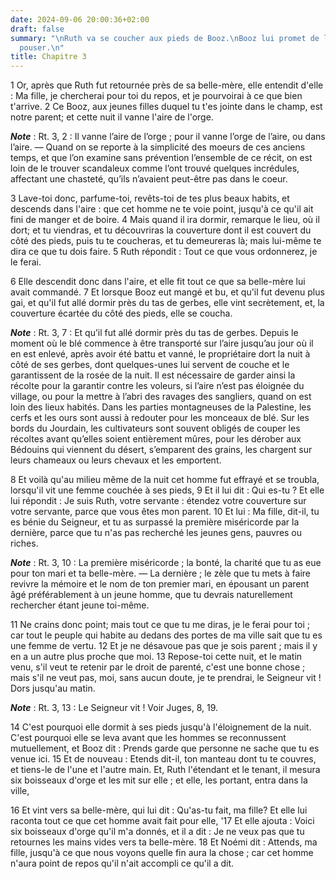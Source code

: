 ```yaml
---
date: 2024-09-06 20:00:36+02:00
draft: false
summary: "\nRuth va se coucher aux pieds de Booz.\nBooz lui promet de l\u2019\xE9\
  pouser.\n"
title: Chapitre 3
---
```





1 Or, après que Ruth fut retournée près de sa belle-mère, elle entendit d'elle : Ma fille, je chercherai pour toi du repos, et je pourvoirai à ce que bien t'arrive. 2 Ce Booz, aux jeunes filles duquel tu t'es jointe dans le champ, est notre parent; et cette nuit il vanne l'aire de l'orge.

***Note*** :  Rt. 3, 2 : Il vanne l’aire de l’orge ; pour il vanne l’orge de l’aire, ou dans l’aire. ― Quand on se reporte à la simplicité des moeurs de ces anciens temps, et que l’on examine sans prévention l’ensemble de ce récit, on est loin de le trouver scandaleux comme l’ont trouvé quelques incrédules, affectant une chasteté, qu’ils n’avaient peut-être pas dans le coeur.

3 Lave-toi donc, parfume-toi, revêts-toi de tes plus beaux habits, et descends dans l'aire : que cet homme ne te voie point, jusqu'à ce qu'il ait fini de manger et de boire. 4 Mais quand il ira dormir, remarque le lieu, où il dort; et tu viendras, et tu découvriras la couverture dont il est couvert du côté des pieds, puis tu te coucheras, et tu demeureras là; mais lui-même te dira ce que tu dois faire. 5 Ruth répondit : Tout ce que vous ordonnerez, je le ferai.


6 Elle descendit donc dans l'aire, et elle fit tout ce que sa belle-mère lui avait commandé. 7 Et lorsque Booz eut mangé et bu, et qu'il fut devenu plus gai, et qu'il fut allé dormir près du tas de gerbes, elle vint secrètement, et, la couverture écartée du côté des pieds, elle se coucha.

***Note*** :  Rt. 3, 7 : Et qu’il fut allé dormir près du tas de gerbes. Depuis le moment où le blé commence à être transporté sur l’aire jusqu’au jour où il en est enlevé, après avoir été battu et vanné, le propriétaire dort la nuit à côté de ses gerbes, dont quelques-unes lui servent de couche et le garantissent de la rosée de la nuit. Il est nécessaire de garder ainsi la récolte pour la garantir contre les voleurs, si l’aire n’est pas éloignée du village, ou pour la mettre à l’abri des ravages des sangliers, quand on est loin des lieux habités. Dans les parties montagneuses de la Palestine, les cerfs et les ours sont aussi à redouter pour les monceaux de blé. Sur les bords du Jourdain, les cultivateurs sont souvent obligés de couper les récoltes avant qu’elles soient entièrement mûres, pour les dérober aux Bédouins qui viennent du désert, s’emparent des grains, les chargent sur leurs chameaux ou leurs chevaux et les emportent.

8 Et voilà qu'au milieu même de la nuit cet homme fut effrayé et se troubla, lorsqu'il vit une femme couchée à ses pieds, 9 Et il lui dit : Qui es-tu ? Et elle lui répondit : Je suis Ruth, votre servante : étendez votre couverture sur votre servante, parce que vous êtes mon parent. 10 Et lui : Ma fille, dit-il, tu es bénie du Seigneur, et tu as surpassé la première miséricorde par la dernière, parce que tu n'as pas recherché les jeunes gens, pauvres ou riches.

***Note*** :  Rt. 3, 10 : La première miséricorde ; la bonté, la charité que tu as eue pour ton mari et ta belle-mère. ― La dernière ; le zèle que tu mets à faire revivre la mémoire et le nom de ton premier mari, en épousant un parent âgé préférablement à un jeune homme, que tu devrais naturellement rechercher étant jeune toi-même.

11 Ne crains donc point; mais tout ce que tu me diras, je le ferai pour toi ; car tout le peuple qui habite au dedans des portes de ma ville sait que tu es une femme de vertu. 12 Et je ne désavoue pas que je sois parent ; mais il y en a un autre plus proche que moi. 13 Repose-toi cette nuit, et le matin venu, s'il veut te retenir par le droit de parenté, c'est une bonne chose ; mais s'il ne veut pas, moi, sans aucun doute, je te prendrai, le Seigneur vit ! Dors jusqu'au matin.

***Note*** :  Rt. 3, 13 : Le Seigneur vit ! Voir Juges, 8, 19.


14 C'est pourquoi elle dormit à ses pieds jusqu'à l'éloignement de la nuit. C'est pourquoi elle se leva avant que les hommes se reconnussent mutuellement, et Booz dit : Prends garde que personne ne sache que tu es venue ici. 15 Et de nouveau : Etends dit-il, ton manteau dont tu te couvres, et tiens-le de l'une et l'autre main. Et, Ruth l'étendant et le tenant, il mesura six boisseaux d'orge et les mit sur elle ; et elle, les portant, entra dans la ville,


16 Et vint vers sa belle-mère, qui lui dit : Qu'as-tu fait, ma fille? Et elle lui raconta tout ce que cet homme avait fait pour elle, '17 Et elle ajouta : Voici six boisseaux d'orge qu'il m'a donnés, et il a dit : Je ne veux pas que tu retournes les mains vides vers ta belle-mère. 18 Et Noémi dit : Attends, ma fille, jusqu'à ce que nous voyons quelle fin aura la chose ; car cet homme n'aura point de repos qu'il n'ait accompli ce qu'il a dit.

